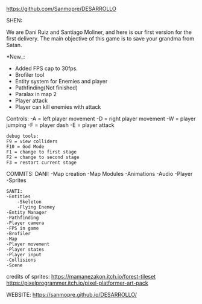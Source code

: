 https://github.com/Sanmopre/DESARROLLO

SHEN:

We are Dani Ruiz and Santiago Moliner, and here is our first version for the first delivery.
The main objective of this game is to save your grandma from Satan.

*New_:
- Added FPS cap to 30fps.
- Brofiler tool
- Entity system for Enemies and player
- Pathfinding(Not finished)
- Paralax in map 2
- Player attack
- Player can kill enemies with attack

Controls:
	-A = left player movement
	-D = right player movement
	-W = player jumping	
	-F = player dash
	-E = player attack

	debug tools:
	F9 = view colliders
	F10 = God Mode
	F1 = change to first stage
	F2 = change to second stage
	F3 = restart current stage
COMMITS: 
	DANI:
	-Map creation
	-Map Modules
	-Animations
	-Audio
	-Player
	-Sprites

	SANTI:
	-Entities
		-Skeleton
		-Flying Enemey
	-Entity Manager
	-Pathfinding
	-Player camera
	-FPS in game
	-Brofiler
	-Map
	-Player movement
	-Player states
	-Player input	
	-Collisions
	-Scene

credits of sprites:
https://mamanezakon.itch.io/forest-tileset
https://pixelprogrammer.itch.io/pixel-platformer-art-pack

WEBSITE:
https://sanmopre.github.io/DESARROLLO/
